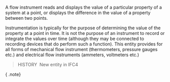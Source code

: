 ﻿A flow instrument reads and displays the value of a particular property of a system at a point, or displays the difference in the value of a property between two points.

Instrumentation is typically for the purpose of determining the value of the property at a point in time. It is not the purpose of an instrument to record or integrate the values over time (although they may be connected to recording devices that do perform such a function). This entity provides for all forms of mechanical flow instrument (thermometers, pressure gauges etc.) and electrical flow instruments (ammeters, voltmeters etc.)

> HISTORY&nbsp; New entity in IFC4

{ .note}
>
